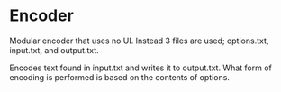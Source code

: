 # Encoder
Modular encoder that uses no UI. Instead 3 files are used; options.txt, input.txt, and output.txt.

Encodes text found in input.txt and writes it to output.txt. What form of encoding is performed is based on the contents of options.
